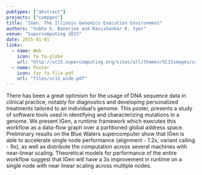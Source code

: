 ```yaml
---
pubtypes: ["abstract"]
projects: ["compgen"]
title: "IGen: The Illinois Genomics Execution Environment"
authors: "Subho S. Banerjee and Ravishankar K. Iyer"
venue: "Supercomputing 2015"
date: 2015-01-01
links:
  - name: Web
    icon: fa fa-globe
    url: "http://sc15.supercomputing.org/sites/all/themes/SC15images/src_poster/src_poster_pages/spost159.html"
  - name: Poster
    icon: far fa-file-pdf
    url: "files/sc15_wide.pdf"
---
```


There has been a great optimism for the usage of DNA sequence data in clinical practice, notably for
diagnostics and developing personalized treatments tailored to an individual’s genome. This poster,
presents a study of software tools used in identifying and characterizing mutations in a genome. We
present IGen, a runtime framework which executes this workflow as a data-flow graph over a
partitioned global address space. Preliminary results on the Blue Waters supercomputer show that
IGen is able to accelerate single node performance (alignment - 1.2x, variant calling - 9x), as well
as distribute the computation across several machines with near-linear scaling. Theoretical models
for performance of the entire workflow suggest that IGen will have a 3x improvement in runtime on a
single node with near linear scaling across multiple nodes.
